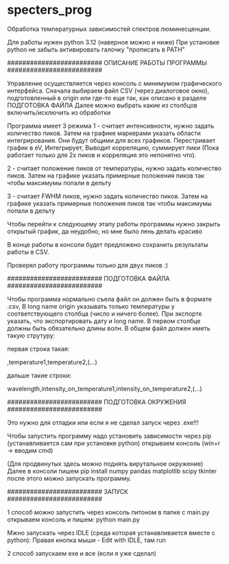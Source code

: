 # specters_prog
Обработка температурных зависимостей спектров люминесценции.

Для работы нужен python 3.12 (наверное можно и ниже)
При установке python не забыть активировать галочку "прописать в PATH"

#########################
ОПИСАНИЕ РАБОТЫ ПРОГРАММЫ
#########################

Управление осуществляется через консоль с минимумом графического интерфейса.
Сначала выбираем файл CSV (через диалоговое окно), подготовленный в origin или где-то еще так, как описано в разделе ПОДГОТОВКА ФАЙЛА
Далее можно выбрать какие из столбцов включить/исключить из обработки

Программа имеет 3 режима
1 - считает интенсивности, нужно задать количество пиков. Затем на графике маркерами указать области интегрирования. Они будут общими для всех графиков. Перестривает график в eV, Интегрирует, Выводит корреляцию, суммирует  пики (Пока работает только для 2х пиков и корреляция это непонятно что).

2 - считает положение пиков от температуры, нужно задать количество пиков. Затем на графике указать примерные положения пиков так чтобы максимумы попали в дельту

3 - считает FWHM пиков, нужно задать количество пиков. Затем на графике указать примерные положения пиков так чтобы максимумы попали в дельту


Чтобы перейти к следующему этапу работы программы нужно закрыть открытый график, да неудобно, но мне было лень делать красиво

В конце работы в консоли будет предложено сохранить результаты работы в CSV.

Проверял работу программы только для двух пиков :)

#########################
ПОДГОТОВКА ФАЙЛА
#########################

Чтобы программа нормально съела файл он должен быть в формате .csv, В long name origin указывать только температуры у соответствующего столбца (число и ничего более). При экспорте указать, что экспортировать дату и long name. В первом столбце должны быть обязательно длины волн.
В общем файл должен иметь такую струтуру:

первая строка такая:

,temperature1,temperature2,(...)

дальше такие строки:

wavelength,intensity_on_temperature1,intensity_on_temperature2,(...)


#########################
ПОДГОТОВКА ОКРУЖЕНИЯ
#########################

Это нужно для отладки или если я не сделал запуск через .exe!!!

Чтобы запустить программу надо установить зависимости через pip (устанавливается сам при установке python)
открываем консоль (win+r -> вводим cmd)

(Для продвинутых здесь можно поднять вирутальное окружение)
Далее в консоли пишем 
pip install numpy pandas matplotlib scipy tkinter
после этого можно запускать программу.

#########################
ЗАПУСК
#########################

1 способ
можно запустить через консоль питоном
в папке с main.py открываем консоль и пишем:
python main.py

Мжно запускать через IDLE (среда которая устанавливается вместе с python):
Правая кнопка мыши - Edit with IDLE, там run

2 способ
запускаем exe и все (если я уже сделал)




